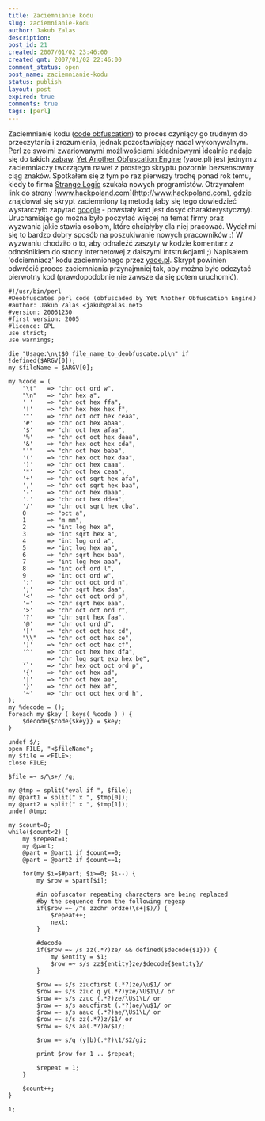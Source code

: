 ```yaml
---
title: Zaciemnianie kodu
slug: zaciemnianie-kodu
author: Jakub Zalas
description: 
post_id: 21
created: 2007/01/02 23:46:00
created_gmt: 2007/01/02 22:46:00
comment_status: open
post_name: zaciemnianie-kodu
status: publish
layout: post
expired: true
comments: true
tags: [perl]
---
```


Zaciemnianie kodu ([code obfuscation](http://en.wikipedia.org/wiki/Obfuscated_code)) to proces czyniący go trudnym do przeczytania i zrozumienia, jednak pozostawiający nadal wykonywalnym. [Perl](http://pl.wikipedia.org/wiki/Perl) ze swoimi [zwariowanymi możliwościami składniowymi](http://bash.org.pl/69677/) idealnie nadaje się do takich [zabaw](http://en.wikipedia.org/wiki/Obfuscated_Perl_contest). [Yet Another Obfuscation Engine](http://www.perlmonks.com/index.pl?node_id=161087) (yaoe.pl) jest jednym z zaciemniaczy tworzącym nawet z prostego skryptu pozornie bezsensowny ciąg znaków. Spotkałem się z tym po raz pierwszy trochę ponad rok temu, kiedy to firma [Strange Logic](http://www.strangelogic.com) szukała nowych programistów. Otrzymałem link do strony [www.hackpoland.com](http://www.hackpoland.com), gdzie znajdował się skrypt zaciemniony tą metodą (aby się tego dowiedzieć wystarczyło zapytać [google](http://www.google.com) \- powstały kod jest dosyć charakterystyczny). Uruchamiając go można było poczytać więcej na temat firmy oraz wyzwania jakie stawia osobom, które chciałyby dla niej pracować. Wydał mi się to bardzo dobry sposób na poszukiwanie nowych pracowników :) W wyzwaniu chodziło o to, aby odnaleźć zaszyty w kodzie komentarz z odnośnikiem do strony internetowej z dalszymi intstrukcjami ;) Napisałem 'odciemniacz' kodu zaciemnionego przez [yaoe.pl](http://www.perlmonks.com/index.pl?node_id=161087). Skrypt powinien odwrócić proces zaciemniania przynajmniej tak, aby można było odczytać pierwotny kod (prawdopodobnie nie zawsze da się potem uruchomić).
    
    
    #!/usr/bin/perl
    #Deobfuscates perl code (obfuscaded by Yet Another Obfuscation Engine)
    #author: Jakub Zalas <jakub@zalas.net>
    #version: 20061230
    #first version: 2005
    #licence: GPL
    use strict;
    use warnings;
    
    die "Usage:\n\t$0 file_name_to_deobfuscate.pl\n" if !defined($ARGV[0]);
    my $fileName = $ARGV[0];
    
    my %code = (
        "\t"   => "chr oct ord w",
        "\n"   => "chr hex a",
        ' '    => "chr oct hex ffa",
        '!'    => "chr hex hex hex f",
        '"'    => "chr oct oct hex ceaa",
        '#'    => "chr oct hex abaa",
        '$'    => "chr oct hex afaa",
        '%'    => "chr oct oct hex daaa",
        '&'    => "chr hex oct hex cda",
        "'"    => "chr oct hex baba",
        '('    => "chr hex oct hex daa",
        ')'    => "chr oct hex caaa",
        '*'    => "chr oct hex ceaa",
        '+'    => "chr oct sqrt hex afa",
        ','    => "chr oct sqrt hex baa",
        '-'    => "chr oct hex daaa",
        '.'    => "chr oct hex ddea",
        '/'    => "chr oct sqrt hex cba",
        0      => "oct a",
        1      => "m mm",
        2      => "int log hex a",
        3      => "int sqrt hex a",
        4      => "int log ord a",
        5      => "int log hex aa",
        6      => "chr sqrt hex baa",
        7      => "int log hex aaa",
        8      => "int oct ord l",
        9      => "int oct ord w",
        ':'    => "chr oct oct ord n",
        ';'    => "chr sqrt hex daa",
        '<'    => "chr oct oct ord p",
        '='    => "chr sqrt hex eaa",
        '>'    => "chr oct oct ord r",
        '?'    => "chr sqrt hex faa",
        '@'    => "chr oct ord d",
        '['    => "chr oct oct hex cd",
        "\\"   => "chr oct oct hex ce",
        ']'    => "chr oct oct hex cf",
        '^'    => "chr oct hex hex dfa",
        _      => "chr log sqrt exp hex be",
        '`'    => "chr hex oct oct ord p",
        '{'    => "chr oct hex ad",
        '|'    => "chr oct hex ae",
        '}'    => "chr oct hex af",
        '~'    => "chr oct oct hex ord h",
    );
    my %decode = ();
    foreach my $key ( keys( %code ) ) {
    	$decode{$code{$key}} = $key;
    }
    
    undef $/;
    open FILE, "<$fileName";
    my $file = <FILE>;
    close FILE;
    
    $file =~ s/\s+/ /g;
    
    my @tmp = split("eval if ", $file);
    my @part1 = split(" x ", $tmp[0]);
    my @part2 = split(" x ", $tmp[1]);
    undef @tmp;
    
    my $count=0;
    while($count<2) {
    	my $repeat=1;
    	my @part;
    	@part = @part1 if $count==0;
    	@part = @part2 if $count==1;
    
    	for(my $i=$#part; $i>=0; $i--) {
    		my $row = $part[$i];
    
    		#in obfuscator repeating characters are being replaced
    		#by the sequence from the following regexp
    		if($row =~ /^s zzchr ordze(\s+|$)/) {
    			$repeat++;
    			next;
    		}
    
    		#decode
    		if($row =~ /s zz(.*?)ze/ && defined($decode{$1})) {
    			my $entity = $1;
    			$row =~ s/s zz${entity}ze/$decode{$entity}/
    		}
    
    		$row =~ s/s zzucfirst (.*?)ze/\u$1/ or
    		$row =~ s/s zzuc q y(.*?)yze/\U$1\L/ or
    		$row =~ s/s zzuc (.*?)ze/\U$1\L/ or
    		$row =~ s/s aaucfirst (.*?)ae/\u$1/ or
    		$row =~ s/s aauc (.*?)ae/\U$1\L/ or
    		$row =~ s/s zz(.*?)z/$1/ or
    		$row =~ s/s aa(.*?)a/$1/;
    
    		$row =~ s/q (y|b)(.*?)\1/$2/gi;
    
    		print $row for 1 .. $repeat;
    
    		$repeat = 1;
    	}
    
    	$count++;
    }
    
    1;

